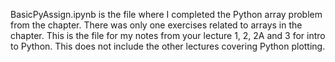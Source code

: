 BasicPyAssign.ipynb is the file where I completed the Python array problem from the chapter. There was only one exercises related to arrays in the chapter. 
This is the file for my notes from your lecture 1, 2, 2A and 3 for intro to Python. This does not include the other lectures covering Python plotting. 
